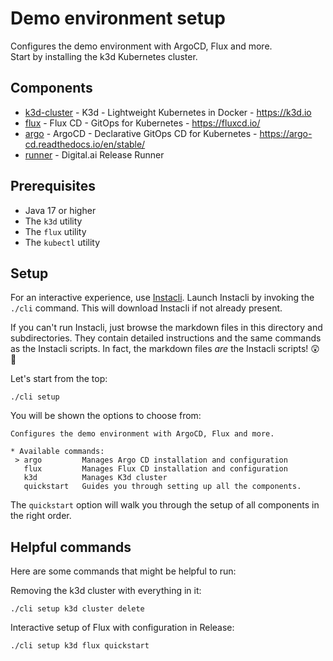# Demo environment setup

Configures the demo environment with ArgoCD, Flux and more.  
Start by installing the k3d Kubernetes cluster.

## Components

- [k3d-cluster](k3d/cluster) - K3d - Lightweight Kubernetes in Docker - https://k3d.io
- [flux](flux) - Flux CD - GitOps for Kubernetes - https://fluxcd.io/
- [argo](argo) - ArgoCD - Declarative GitOps CD for Kubernetes - https://argo-cd.readthedocs.io/en/stable/
- [runner](k3d/runner) - Digital.ai Release Runner

## Prerequisites

* Java 17 or higher
* The `k3d` utility
* The `flux` utility
* The `kubectl` utility

## Setup

For an interactive experience, use [Instacli](https://github.com/Hes-Siemelink/instacli). Launch Instacli by invoking the `./cli` command. This will download
Instacli if not already present.

If you can't run Instacli, just browse the markdown files in this directory and subdirectories. They contain detailed instructions and the same commands as the
Instacli scripts. In fact, the markdown files *are* the Instacli scripts! 😲🤔

Let's start from the top:

```shell
./cli setup
```

You will be shown the options to choose from:

```
Configures the demo environment with ArgoCD, Flux and more.

* Available commands: 
 > argo         Manages Argo CD installation and configuration
   flux         Manages Flux CD installation and configuration
   k3d          Manages K3d cluster
   quickstart   Guides you through setting up all the components.
```

The `quickstart` option will walk you through the setup of all components in the right order.

## Helpful commands

Here are some commands that might be helpful to run:

Removing the k3d cluster with everything in it:

```shell
./cli setup k3d cluster delete
```

Interactive setup of Flux with configuration in Release:

```shell
./cli setup k3d flux quickstart
```
